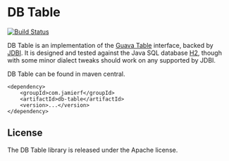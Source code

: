 # DB Table

[![Build Status](https://api.travis-ci.org/reines/db-table.png)](https://travis-ci.org/reines/db-table)

DB Table is an implementation of the [Guava Table](https://code.google.com/p/guava-libraries/wiki/NewCollectionTypesExplained#Table) interface, backed by [JDBI](http://jdbi.org). It is designed and tested against the Java SQL database [H2](http://www.h2database.com/html/main.html), though with some minor dialect tweaks should work on any supported by JDBI.

DB Table can be found in maven central.

    <dependency>
        <groupId>com.jamierf</groupId>
        <artifactId>db-table</artifactId>
        <version>...</version>
    </dependency>

## License
The DB Table library is released under the Apache license.
